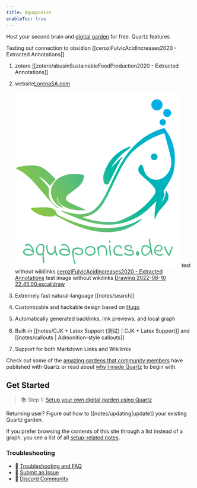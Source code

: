 ```yaml
---
title: Aquaponics
enableToc: true
---
```


Host your second brain and [digital garden](https://jzhao.xyz/posts/networked-thought) for free. Quartz features

Testing out connection to obsidian
[[ceroziFulvicAcidIncreases2020 - Extracted Annotations]]

1. zotero [[zotero/abusinSustainableFoodProduction2020 - Extracted Annotations]]
2. website[LorenaSA.com](https://lorenasa.com)

   ![Example Image2](aquaponics.png)
  test without wikilinks [ceroziFulvicAcidIncreases2020 - Extracted Annotations](ceroziFulvicAcidIncreases2020%20-%20Extracted%20Annotations.md)
  test image without wikilinks [Drawing 2022-08-10 22.45.00.excalidraw](Drawing%202022-08-10%2022.45.00.excalidraw.md)

1. Extremely fast natural-language [[notes/search]]
2. Customizable and hackable design based on [Hugo](https://gohugo.io/)
3. Automatically generated backlinks, link previews, and local graph
4. Built-in [[notes/CJK + Latex Support (测试) | CJK + Latex Support]] and [[notes/callouts | Admonition-style callouts]]
5. Support for both Markdown Links and Wikilinks

Check out some of the [amazing gardens that community members](notes/showcase.md) have published with Quartz or read about [why I made Quartz](notes/philosophy.md) to begin with.

## Get Started
> 📚 Step 1: [Setup your own digital garden using Quartz](notes/setup.md)

Returning user? Figure out how to [[notes/updating|update]] your existing Quartz garden.

If you prefer browsing the contents of this site through a list instead of a graph, you see a list of all [setup-related notes](/tags/setup).

### Troubleshooting
- 🚧 [Troubleshooting and FAQ](notes/troubleshooting.md)
- 🐛 [Submit an Issue](https://github.com/jackyzha0/quartz/issues)
- 👀 [Discord Community](https://discord.gg/cRFFHYye7t)

